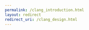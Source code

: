 ```yaml
---
permalink: /clang_introduction.html
layout: redirect
redirect_uri: /clang_design.html
---
```


<!-- clang_introduction.html replaced by clang_design.html, this redirect keeps old links going to the new valid path -->
